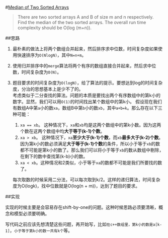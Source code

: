 #[Median of Two Sorted Arrays](https://leetcode.com/problems/median-of-two-sorted-arrays/)

> There are two sorted arrays A and B of size m and n respectively. Find the median of the two sorted arrays. The overall run time complexity should be O(log (m+n)).

##思路

1. 最朴素的做法上将两个数组合并起来，然后排序求中位数，时间复杂度如果使用快速排序为`O(NlogN)`，其中`N=n+m`。

2. 使用归并排序中的`merge`算法将两个有序的数组直接合并起来，然后求中位数，时间复杂度为`O(N)`。

3. 题目要求的时间复杂度为`O(logN)`，给了算法的提示。要想达到log的时间复杂度，分治的思想基本上是少不了的。  
   考虑类似于二分查找的算法。问题的本质是要找出两个有序数组中的第k小的数字。显然，我们可以用`O(1)`的时间找出某个数组中的第k小。
   假设现在我们有数组A中第`a`小的数`xa`，数组B中第`b`小的数`xb`，其中`a+b=k`。那么存在以下三种可能：
   1. `xa == xb`。 这种情况下，`xa`和`xb`均是这两个数组中的第k小数。因为这两个数在这两个数组中均**大于等于(k-1)个数**。
   2. `xa > xb`。 这种情况下，`xa`**至少大于(k-1)个数**，而`xb`**最多大于(k-2)个数**。因为第k小的数必须满足**大于等于(k-1)个数**的条件，所以小于等于`xb`的数都不可能是第k小的数了。那么我们可以将小于等于`xb`的数从数组中剔除，在剩下的数中查找第(k-b)小的数。
   3. `xa < xb`。这种情况和2类似，小于等于`xa`的数都不可能是我们所要找的数了。

   每次取数的时候采用二分法，可以每次取到k/2。这样的递归算法，时间复杂度为O(logk)，找中位数就是O(log(n + m))，达到了题目的要求。

##实现

实现的时候主要是会容易存在shift-by-one的问题。这种时候思路必须要清晰，概念和模型必须要明确。

写代码之前应该先想清楚这些问题，再开始写，比如`在c++数组里，第k小的数是a[k-1]`，`小于等于第k小的数一共有k个`等。
